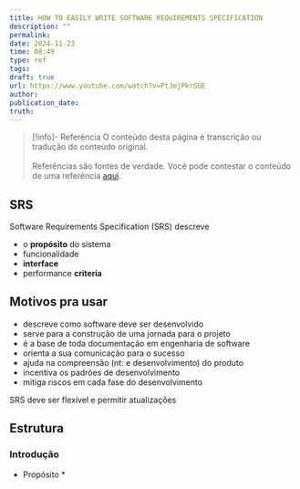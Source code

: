 ```yaml
---
title: HOW TO EASILY WRITE SOFTWARE REQUIREMENTS SPECIFICATION
description: ""
permalink: 
date: 2024-11-23
time: 08:49
type: ref
tags: 
draft: true
url: https://www.youtube.com/watch?v=PtJmjPkrSUE
author: 
publication_date: 
truth:
---
```

> [!info]- Referência
> O conteúdo desta página é transcrição ou tradução do conteúdo original.
>  <br><br>Referências são fontes de verdade. Você pode contestar o conteúdo de uma referência [aqui](https://github.com/artelonga/redearte/issues/new/choose).

## SRS

Software Requirements Specification (SRS) descreve

* o **propósito** do sistema
* funcionalidade
* **interface**
* performance **criteria**

## Motivos pra usar

* descreve como software deve ser desenvolvido
* serve para a construção de uma jornada para o projeto
* é a base de toda documentação em engenharia de software
* orienta a sua comunicação para o sucesso
* ajuda na compreensão (nt: e desenvolvimento) do produto
* incentiva os padrões de desenvolvimento
* mitiga riscos em cada fase do desenvolvimento

SRS deve ser flexível e permitir atualizações 

## Estrutura

### Introdução
* Propósito
	* 
